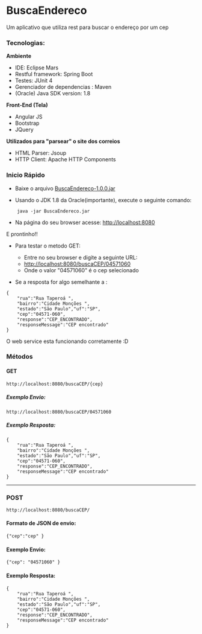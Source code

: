 # BuscaEndereco #
Um aplicativo que utiliza rest para buscar o endereço por um cep

### Tecnologias: ###

<b>Ambiente</b>
- IDE: Eclipse Mars
- Restful framework: Spring Boot
- Testes: JUnit 4
- Gerenciador de dependencias : Maven
- (Oracle) Java SDK version: 1.8

<b>Front-End (Tela) </b>
- Angular JS 
- Bootstrap
- JQuery


<b>Utilizados para "parsear" o site dos correios</b>
- HTML Parser: Jsoup
- HTTP Client: Apache HTTP Components
  

### Inicio Rápido ###

- Baixe o arquivo [BuscaEndereco-1.0.0.jar](https://github.com/dofun12/BuscaEndereco/releases/download/v1.0/BuscaEndereco-1.0.0.jar)

- Usando o JDK 1.8 da Oracle(importante), execute o seguinte comando:
```
	java -jar BuscaEndereco.jar
```	
- Na página do seu browser acesse:
[http://localhost:8080](http://localhost:8080) 

E prontinho!!



- Para testar o metodo GET:
	- Entre no seu browser e digite a seguinte URL:
	- [http://localhost:8080/buscaCEP/04571060](http://localhost:8080/buscaCEP/04571060)
	- Onde o valor "04571060" é o cep selecionado
	
- Se a resposta for algo semelhante a :
```
{
	"rua":"Rua Taperoá ",
	"bairro":"Cidade Monções ",
	"estado":"São Paulo","uf":"SP",
	"cep":"04571-060",
	"response":"CEP_ENCONTRADO",
	"responseMessage":"CEP encontrado"
}
```	
O web service esta funcionando corretamente :D
	

### Métodos

#### GET
```
http://localhost:8080/buscaCEP/{cep}
```
##### Exemplo Envio: 
```
http://localhost:8080/buscaCEP/04571060
```
##### Exemplo Resposta: 
```
{
	"rua":"Rua Taperoá ",
	"bairro":"Cidade Monções ",
	"estado":"São Paulo","uf":"SP",
	"cep":"04571-060",
	"response":"CEP_ENCONTRADO",
	"responseMessage":"CEP encontrado"
}
```

---

### POST
```
http://localhost:8080/buscaCEP/
```

#### Formato de JSON de envio: 
```
{"cep":"cep" }
```

#### Exemplo Envio:
```
{"cep": "04571060" }
```
#### Exemplo Resposta:
```
{
	"rua":"Rua Taperoá ",
	"bairro":"Cidade Monções ",
	"estado":"São Paulo","uf":"SP",
	"cep":"04571-060",
	"response":"CEP_ENCONTRADO",
	"responseMessage":"CEP encontrado"
}
```

